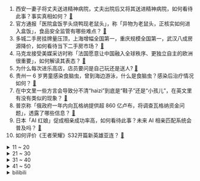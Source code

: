 1. 西安一妻子将丈夫送进精神病院，丈夫出院后又将其送进精神病院，如何看待此事？事实真相如何？ [:link:](https://www.zhihu.com/question/608899147)
2. 官方通报「医院盒饭芋头烧鸭现老鼠头」，称「异物为老鼠头，正核实如何进入盒饭」，食品安全监管有哪些难点？ [:link:](https://www.zhihu.com/question/609038262)
3. 多城二手房挂牌量压顶，上海增幅全国第一，重庆规模全国第一，武汉八成房源降价，如何看待当下二手房市场？ [:link:](https://www.zhihu.com/question/608945751)
4. 马克龙接受美媒采访时称「法国愿意让中国融入全球秩序、更独立自主的欧洲很重要」，如何解读其表态？ [:link:](https://www.zhihu.com/question/608830423)
5. 为什么每次进乐高店，店员要问是自己玩还是送人? [:link:](https://www.zhihu.com/question/579923538)
6. 贵州一 6 岁男童感染食脑虫，曾到海边游泳，什么是食脑虫？感染后治疗情况如何？ [:link:](https://www.zhihu.com/question/608893347)
7. 在中文里一些方言会导致分不清“haizi”到底是“鞋子”还是“小孩儿”，在英文里有没有类似的现象？ [:link:](https://www.zhihu.com/question/606353128)
8. 普京称「俄政府一年内向瓦格纳提供超 860 亿卢布，将调查瓦格纳资金问题」，透露了哪些信息？ [:link:](https://www.zhihu.com/question/609049162)
9. 日本「AI 红娘」促成相亲成功率高，如何看待此事？未来 AI 相亲匹配系统会普及吗？ [:link:](https://www.zhihu.com/question/608916386)
10. 如何评价《王者荣耀》S32开篇新英雄亚连？ [:link:](https://www.zhihu.com/question/608317885)
<details>
<summary>11 ~ 20</summary>

11. 多地遭遇极端高温天气，强降水频发，如何看待此事？厄尔尼诺将给我国带来哪些影响？ [:link:](https://www.zhihu.com/question/608915028)
12. 辞职以后，你发现哪些钱不敢随便花了？ [:link:](https://www.zhihu.com/question/608754720)
13. 住建部表示将提高住房品质，探索建立房屋养老金制度，此举将带来哪些长远影响？ [:link:](https://www.zhihu.com/question/608976349)
14. 《消失的她》中何非如果回头看到了 B 超照片，他会救出李木子吗? [:link:](https://www.zhihu.com/question/608865471)
15. 京津冀等局地或达 40℃，高温让空调卖爆了，经销商称工人紧缺，下单要等几天才能安装，哪些信息值得关注？ [:link:](https://www.zhihu.com/question/608921052)
16. 中国正式接受 WTO《渔业补贴协定》议定书，将带来哪些影响？ [:link:](https://www.zhihu.com/question/609036777)
17. 你长大以后明白了什么道理？ [:link:](https://www.zhihu.com/question/598387304)
18. 建国时期影视剧，骑自行车都先滑行一段，迈步上车的。现在大家骑车为什么不用这种方式了？ [:link:](https://www.zhihu.com/question/605318585)
19. 网传新版《新华字典》删「倭寇」一词，媒体调查称假消息，具体情况如何？ [:link:](https://www.zhihu.com/question/609002775)
20. 调休制定参与者建议重新考虑政策，称「目前大家普遍不满意」，如何看待此事？你支持调休吗？ [:link:](https://www.zhihu.com/question/608431520)
</details>
<details>
<summary>21 ~ 30</summary>

21. 美国务院称「希望引渡瓦格纳领导人普里戈任」，美方是出于哪些考虑？后续将如何发展？ [:link:](https://www.zhihu.com/question/608936142)
22. 知名地产巨头建业地产确认违约，公告称「将暂停向所有境外债权人进行支付」，哪些信息值得关注？ [:link:](https://www.zhihu.com/question/608825407)
23. 2023 年 LPL 夏季赛 EDG 还能进季后赛吗？ [:link:](https://www.zhihu.com/question/608157289)
24. 为什么马拉松有半马，四分之一马，但是没有二倍马，四倍马？ [:link:](https://www.zhihu.com/question/607606021)
25. 高考数学改卷写一个「解」字都有一分是真的吗？ [:link:](https://www.zhihu.com/question/605608237)
26. 男孩遭家人棍打后跳下五楼，官方回应「系家庭矛盾导致，孩子双腿骨折」，家长是否会面临处罚？ [:link:](https://www.zhihu.com/question/608827621)
27. 特斯拉为什么要坚持纯视觉路线？ [:link:](https://www.zhihu.com/question/600766914)
28. 30  个同学聚餐让每人出  1000  元，毕业后你会去同学聚会吗？ [:link:](https://www.zhihu.com/question/607992752)
29. 把跑步这件事跑明白了，是一种什么状态？ [:link:](https://www.zhihu.com/question/604212805)
30. 有没有弗兰肯斯坦那样嫁接出来的动物？ [:link:](https://www.zhihu.com/question/608444713)
</details>
<details>
<summary>31 ~ 40</summary>

31. 「猫咪电视」是什么？猫咪真的爱看「猫咪电视」吗？ [:link:](https://www.zhihu.com/question/606176735)
32. 挑狗时如何看性格？ [:link:](https://www.zhihu.com/question/607558718)
33. 高龄女性该怎么备孕？ [:link:](https://www.zhihu.com/question/365987489)
34. 游戏策划如何拆解游戏并分析游戏？ [:link:](https://www.zhihu.com/question/571877225)
35. 为什么年龄越大，越沉默? [:link:](https://www.zhihu.com/question/604399374)
36. 油皮痘痘肌该怎么拯救？ [:link:](https://www.zhihu.com/question/341181713)
37. 你会介意和陌生人拼单玩密室逃脱吗？ [:link:](https://www.zhihu.com/question/543613550)
38. 主动向领导介绍自己的缺点有什么坏处？会被拿捏利用吗？有好处吗? [:link:](https://www.zhihu.com/question/604735636)
39. iPad 搭妙控键盘可以代替笔记本吗？ [:link:](https://www.zhihu.com/question/606548465)
40. 工作以后，你多了哪些不必要的开销？ [:link:](https://www.zhihu.com/question/608756261)
</details>
<details>
<summary>41 ~ 50</summary>

41. 毕业后想成为一个超级个体，适合学什么专业，或者学什么课程？ [:link:](https://www.zhihu.com/question/608035776)
42. 游戏本 AMD 比 Intel 便宜，可以盲选性价比更高的 AMD 吗？ [:link:](https://www.zhihu.com/question/608145535)
43. 如果高考失利了，又没有重考的机会，人生，还能翻盘吗？ [:link:](https://www.zhihu.com/question/607537217)
44. 为什么总有「遇事不决迪卡侬」的说法，作为运动爱好者你的哪些运动装备是在迪卡侬买到的？ [:link:](https://www.zhihu.com/question/605651635)
45. 红极一时的付费自习室「去K书」广州 4 家门店已全部关门，并拖欠会员充值费、房租，哪些信息值得关注？ [:link:](https://www.zhihu.com/question/609067575)
46. 高考时让老师不抖腿是否过分? [:link:](https://www.zhihu.com/question/607744522)
47. 如果你是电影《消失的她》中的李木子，你怎么尝试从深潜的牢笼中自救？ [:link:](https://www.zhihu.com/question/608169334)
48. 如何看待《原神》可莉新皮肤改变原设引争议，你有哪些看法？ [:link:](https://www.zhihu.com/question/608581381)
49. 有哪些使用感好、适合夏天通勤用的防晒产品？ [:link:](https://www.zhihu.com/question/590781433)
50. 夏天来了，女生应该怎样护肤？ [:link:](https://www.zhihu.com/question/607293477)
</details><details>
<summary>bilibili</summary>

</details>